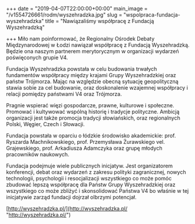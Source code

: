 +++
date = "2019-04-07T22:00:00+00:00"
main_image = "/v1554726661/rodm/wyszehradzka.jpg"
slug = "wspolpraca-fundacja-wyszehradzka"
title = "Nawiązaliśmy współpracę z Fundacją Wyszehradzką"

+++
Miło nam poinformować, że Regionalny Ośrodek Debaty Międzynarodowej w Łodzi nawiązał współpracę z Fundacją Wyszehradzką. Będzie ona naszym partnerem merytorycznym w organizacji wydarzeń poświęconych grupie V4.  
  
Fundacja Wyszehradzka powstała w celu budowania trwałych fundamentów współpracy między krajami Grupy Wyszehradzkiej oraz państw Trójmorza. Mając na względzie obecną sytuację geopolityczną stawia sobie za cel budowanie, oraz doskonalenie wzajemnej współpracy i relacji pomiędzy państwami V4 oraz Trójmorza.

Pragnie wspierać więzi gospodarcze, prawne, kulturowe i społeczne. Promować i kultywować wspólną historię i tradycje polityczne. Ambicją organizacji jest także promocja tradycji słowiańskich, oraz regionalnych Polski, Węgier, Czech i Słowacji.

Fundacja powstała w oparciu o łódzkie środowisko akademickie: prof. Ryszarda Machnikowskiego, prof. Przemysława Żurawskiego vel. Grajewskiego, prof. Arkadiusza Adamczyka oraz grupę młodych pracowników naukowych.

Fundacja podejmuje wiele publicznych inicjatyw. Jest organizatorem konferencji, debat oraz wydarzeń z zakresu polityki zagranicznej, nowych technologii, psychologii i resocjalizacji wszystkiego co może pomóc zbudować lepszą współpracę dla Państw Grupy Wyszehradzkiej oraz wszystkiego co może zbliżyć i skonsolidować Państwa V4 bo właśnie w tej inicjatywie zarząd fundacji dojrzał olbrzymi potencjał.

  
[http://wyszehradzka.pl/](http://wyszehradzka.pl/ "http://wyszehradzka.pl/")